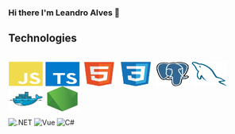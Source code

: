 ### Hi there I'm Leandro Alves 👋

## Technologies

<div style="display: inline_block"><br>
  <img align="center" alt="Rafa-Js" height="50" width="70" src="https://raw.githubusercontent.com/devicons/devicon/master/icons/javascript/javascript-plain.svg">
<img align="center" alt="Rafa-Ts" height="50" width="70" src="https://raw.githubusercontent.com/devicons/devicon/master/icons/typescript/typescript-plain.svg">
<img align="center" alt="Rafa-HTML" height="50" width="70" src="https://raw.githubusercontent.com/devicons/devicon/master/icons/html5/html5-original.svg">
<img align="center" alt="Rafa-CSS" height="50" width="70" src="https://raw.githubusercontent.com/devicons/devicon/master/icons/css3/css3-original.svg">
<img align="center" alt="PSQL" height="50" width="70" src="https://raw.githubusercontent.com/devicons/devicon/master/icons/postgresql/postgresql-original.svg">
<img align="center" alt="PSQL" height="50" width="70" src="https://raw.githubusercontent.com/devicons/devicon/master/icons/mysql/mysql-original.svg">
<img align="center" alt="PSQL" height="50" width="70" src="https://raw.githubusercontent.com/devicons/devicon/master/icons/docker/docker-original.svg">
<img align="center" alt="PSQL" height="50" width="70" src="https://raw.githubusercontent.com/devicons/devicon/master/icons/nodejs/nodejs-original.svg">

 </div>

![.NET](https://img.shields.io/badge/.NET-5C2D91?style=for-the-badge&logo=.net&logoColor=white) ![Vue](https://img.shields.io/badge/vuejs-%2335495e.svg?style=for-the-badge&logo=vuedotjs&logoColor=%234FC08D) ![C#](https://img.shields.io/badge/C%23-239120?style=for-the-badge&logo=c-sharp&logoColor=white)





